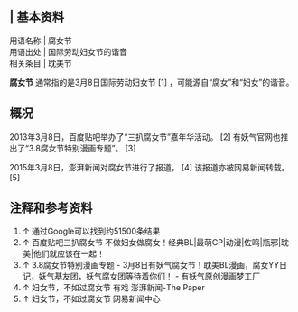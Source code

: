|  **基本资料**  
---  
用语名称  |  腐女节   
用语出处  |  国际劳动妇女节的谐音   
相关条目  |  耽美节   
  
**腐女节** 通常指的是3月8日国际劳动妇女节  [1]  ，可能源自“腐女”和“妇女”的谐音。

##  概况

2013年3月8日，百度贴吧举办了“三扒腐女节”嘉年华活动。  [2]  有妖气官网也推出了“3.8腐女节特别漫画专题”。  [3]

2015年3月8日，澎湃新闻对腐女节进行了报道，  [4]  该报道亦被网易新闻转载。  [5]

  

##  注释和参考资料

  1. ↑  通过Google可以找到约51500条结果 
  2. ↑  百度贴吧三扒腐女节 不做妇女做腐女！经典BL|最萌CP|动漫|佐鸣|瓶邪|耽美|他们就应该在一起！ 
  3. ↑  3.8腐女节特别漫画专题 - 3月8日有妖气腐女节！耽美BL漫画，腐女YY日记，妖气基友团，妖气腐女团等待着你们！ - 有妖气原创漫画梦工厂 
  4. ↑  妇女节，不如过腐女节 有戏 澎湃新闻-The Paper 
  5. ↑  妇女节，不如过腐女节 网易新闻中心 


